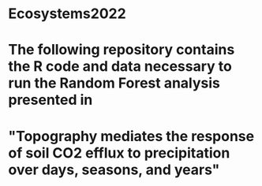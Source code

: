# Ecosystems2022

# The following repository contains the R code and data necessary to run the Random Forest analysis presented in 
# "Topography mediates the response of soil CO2 efflux to precipitation over days, seasons, and years"
